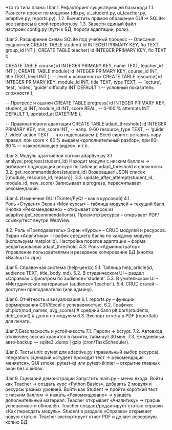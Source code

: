 Что то типа плана:
Шаг 1. Рефакторинг существующей базы кода
1.1. Разнести проект по модулям (db.py, ui_student.py, ui_teacher.py, adaptive.py, reports.py).
1.2. Вычистить прямое обращение GUI → SQLite: все запросы в слой repository.py.
1.3. Завести единый файл настроек config.py (пути к БД, пороги адаптации, роли).

Шаг 2. Расширение схемы SQLite под учебный процесс
-- Описания сущностей
CREATE TABLE student( id INTEGER PRIMARY KEY, fio TEXT, group_id INT );
CREATE TABLE teacher( id INTEGER PRIMARY KEY, fio TEXT );

CREATE TABLE course( id INTEGER PRIMARY KEY, name TEXT, teacher_id INT );
CREATE TABLE module( id INTEGER PRIMARY KEY, course_id INT, title TEXT, level INT );      -- level = «сложность»
CREATE TABLE resource(
    id INTEGER PRIMARY KEY,
    module_id INT,
    title TEXT,
    type TEXT,                      -- ‘lecture’, ‘test’, ‘video’, ‘guide’
    difficulty INT DEFAULT 1        -- условный показатель сложности
);

-- Прогресс и оценки
CREATE TABLE progress(
    id INTEGER PRIMARY KEY,
    student_id INT,
    module_id INT,
    score REAL,                     -- 0‑100 %
    attempts INT DEFAULT 1,
    updated_at DATETIME
);

-- Правила/пороги адаптации
CREATE TABLE adapt_threshold(
    id INTEGER PRIMARY KEY,
    min_score INT,                  -- напр. 0‑60
    resource_type TEXT,             -- ‘guide’ / ‘video’
    action TEXT                     -- что подсовываем
);
Seed‑скрипт: вставить пару правил: при score < 60 % выдаём «дополнительный разбор»; при 60–80 % — «закрепляющее видео», и т.п.

Шаг 3. Модуль адаптивной логики adaptive.py
3.1. analyze_progress(student_id)
Находит модули с низким баллом → выбирает подходящий ресурс по таблице adapt_threshold и сложности.
3.2. get_recommendations(student_id)
Возвращает JSON список [{module, resource_id, reason}].
3.3. update_after_attempt(student_id, module_id, new_score)
Записывает в progress, пересчитывает рекомендации.

Шаг 4. Изменения GUI (Tkinter/PyQt – как в курсовой)
4.1. Роль «Студент»
Экран «Мои курсы» – таблица модулей + текущий балл.
Кнопка «Рекомендовано» – открывает список из adaptive.get_recommendations().
Просмотр ресурса – открывает PDF/ссылку/тест внутри WebView.

4.2. Роль «Преподаватель»
Экран «Курсы» – CRUD модулей и ресурсов.
Экран «Аналитика» – график среднего балла по каждому модулю (используем matplotlib).
Настройка порогов адаптации – форма редактирования adapt_threshold.
4.3. Роль «Администратор»
Управление пользователями и резервное копирование БД (кнопка «Backup to zip»).

Шаг 5. Справочная система (help‑центр)
5.1. Таблица help_article(id, audience TEXT, title, body_md).
5.2. В студенческом UI – раздел «Справка» с фильтром по audience='student'.
5.3. В учительском UI – «Методические материалы» (audience='teacher').
5.4. CRUD статей – доступен преподавателю (или админу).

Шаг 6. Отчётность и визуализация
6.1. reports.py – функции формирования CSV/Excel с успеваемостью.
6.2. Графики:
plt.plot(mod_names, avg_scores)      # средний балл
plt.barh(students, debt_count)       # долги по модулям
6.3. Экспорт отчёта в PDF (reportlab) для печати.

Шаг 7. Безопасность и устойчивость
7.1. Пароли → bcrypt.
7.2. Автовход отключён; сессия хранится в памяти, тайм‑аут 30 мин.
7.3. Ежедневный авто‑backup — sqlite3 .dump | gzip (cron/TaskScheduler).

Шаг 8. Тесты
unit: pytest для adaptive.py (правильный выбор ресурса).
integration: сценарий «студент проходит тест → рекомендация меняется».
GUI smoke: pytest-qt или pytest-tkinter – открытие главных окон без ошибок.

Шаг 9. Сценарий демонстрации
Запустить main.py – меню входа.
Войти как Teacher → создать курс «Python Basics», добавить 2 модуля и ресурсы разных уровней.
Войти как Student → пройти короткий тест с низким баллом → нажать «Рекомендовано» → увидеть дополнительный материал.
Teacher открывает «Аналитику» → график успеваемости обновлён.
Teacher создает/редактирует статью справки «Как пересдать модуль».
Student в разделе «Справка» открывает новую статью.
Teacher экспортирует отчёт PDF и делает резервную копию БД.

